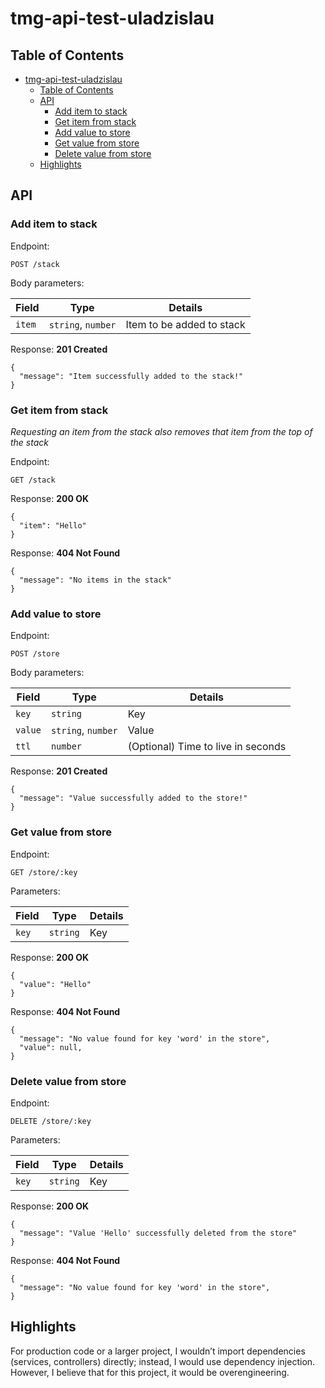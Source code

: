 # tmg-api-test-uladzislau

## Table of Contents
- [tmg-api-test-uladzislau](#tmg-api-test-uladzislau)
  - [Table of Contents](#table-of-contents)
  - [API](#api)
    - [Add item to stack](#add-item-to-stack)
    - [Get item from stack](#get-item-from-stack)
    - [Add value to store](#add-value-to-store)
    - [Get value from store](#get-value-from-store)
    - [Delete value from store](#delete-value-from-store)
  - [Highlights](#highlights)


## API

### Add item to stack

Endpoint:
```
POST /stack
```

Body parameters:

| Field  | Type               | Details                   |
|--------|--------------------|---------------------------|
| `item` | `string`, `number` | Item to be added to stack |

Response: **201 Created**
```
{
  "message": "Item successfully added to the stack!"
}
```

### Get item from stack

_Requesting an item from the stack also removes that item from the top of the stack_

Endpoint:
```
GET /stack
```

Response: **200 OK**
```
{
  "item": "Hello"
}
```

Response: **404 Not Found**
```
{
  "message": "No items in the stack"
}
```

### Add value to store

Endpoint:
```
POST /store
```

Body parameters:

| Field   | Type               | Details                            |
|---------|--------------------|------------------------------------|
| `key`   | `string`           | Key                                |
| `value` | `string`, `number` | Value                              |
| `ttl`   | `number`           | (Optional) Time to live in seconds |

Response: **201 Created**
```
{
  "message": "Value successfully added to the store!"
}
```

### Get value from store

Endpoint:
```
GET /store/:key
```

Parameters:

| Field   | Type               | Details                                |
|---------|--------------------|----------------------------------------|
| `key`   | `string`           | Key                                    |

Response: **200 OK**
```
{
  "value": "Hello"
}
```

Response: **404 Not Found**
```
{
  "message": "No value found for key 'word' in the store",
  "value": null,
}
```

### Delete value from store

Endpoint:
```
DELETE /store/:key
```

Parameters:

| Field   | Type               | Details                                |
|---------|--------------------|----------------------------------------|
| `key`   | `string`           | Key                                    |

Response: **200 OK**
```
{
  "message": "Value 'Hello' successfully deleted from the store"
}
```

Response: **404 Not Found**
```
{
  "message": "No value found for key 'word' in the store",
}
```

## Highlights

For production code or a larger project, I wouldn’t import dependencies (services, controllers) directly; instead, I would use dependency injection. However, I believe that for this project, it would be overengineering.